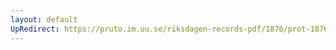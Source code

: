 ```yaml
---
layout: default
UpRedirect: https://pruto.im.uu.se/riksdagen-records-pdf/1876/prot-1876--ak--046/prot-1876--ak--046_006.pdf
---
```

